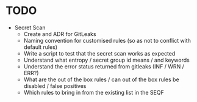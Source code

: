 # TODO

- Secret Scan
  - Create and ADR for GitLeaks
  - Naming convention for customised rules (so as not to conflict with default rules)
  - Write a script to test that the secret scan works as expected
  - Understand what entropy / secret group id  means / and keywords
  - Understand the error status returned from gitleaks (INF / WRN / ERR?)
  - What are the out of the box rules / can out of the box rules be disabled / false positives
  - Which rules to bring in from the existing list in the SEQF
